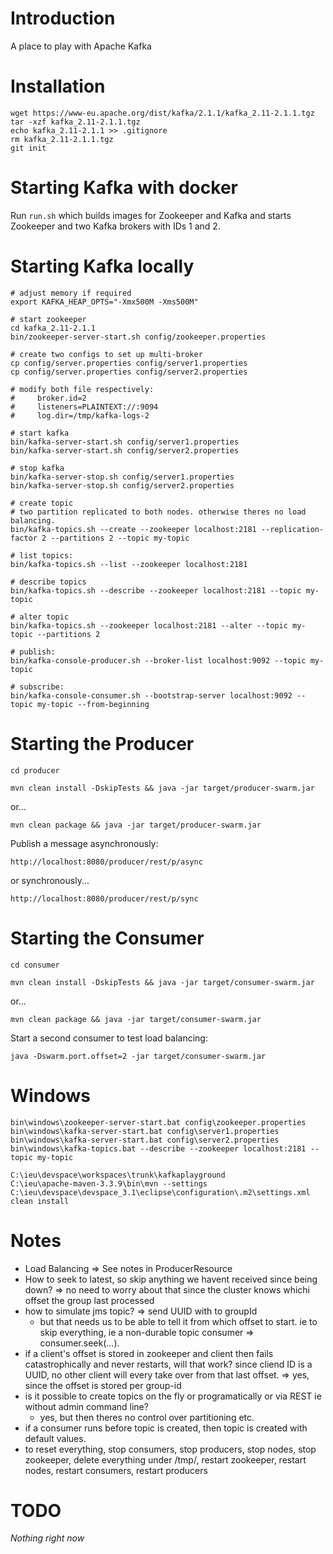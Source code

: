 # Introduction

A place to play with Apache Kafka


# Installation

    wget https://www-eu.apache.org/dist/kafka/2.1.1/kafka_2.11-2.1.1.tgz
    tar -xzf kafka_2.11-2.1.1.tgz
    echo kafka_2.11-2.1.1 >> .gitignore
    rm kafka_2.11-2.1.1.tgz
    git init

# Starting Kafka with docker

Run `run.sh` which builds images for Zookeeper and Kafka and starts Zookeeper and two Kafka brokers with IDs 1 and 2.

# Starting Kafka locally

    # adjust memory if required
    export KAFKA_HEAP_OPTS="-Xmx500M -Xms500M"

    # start zookeeper
    cd kafka_2.11-2.1.1
    bin/zookeeper-server-start.sh config/zookeeper.properties

    # create two configs to set up multi-broker 
    cp config/server.properties config/server1.properties 
    cp config/server.properties config/server2.properties 

    # modify both file respectively:
    #     broker.id=2
    #     listeners=PLAINTEXT://:9094
    #     log.dir=/tmp/kafka-logs-2

    # start kafka
    bin/kafka-server-start.sh config/server1.properties
    bin/kafka-server-start.sh config/server2.properties

    # stop kafka
    bin/kafka-server-stop.sh config/server1.properties
    bin/kafka-server-stop.sh config/server2.properties

    # create topic
    # two partition replicated to both nodes. otherwise theres no load balancing.
    bin/kafka-topics.sh --create --zookeeper localhost:2181 --replication-factor 2 --partitions 2 --topic my-topic

    # list topics:
    bin/kafka-topics.sh --list --zookeeper localhost:2181

    # describe topics
    bin/kafka-topics.sh --describe --zookeeper localhost:2181 --topic my-topic

    # alter topic
    bin/kafka-topics.sh --zookeeper localhost:2181 --alter --topic my-topic --partitions 2

    # publish:
    bin/kafka-console-producer.sh --broker-list localhost:9092 --topic my-topic

    # subscribe:
    bin/kafka-console-consumer.sh --bootstrap-server localhost:9092 --topic my-topic --from-beginning


# Starting the Producer

    cd producer

    mvn clean install -DskipTests && java -jar target/producer-swarm.jar

or...

    mvn clean package && java -jar target/producer-swarm.jar

Publish a message asynchronously:

    http://localhost:8080/producer/rest/p/async

or synchronously...

    http://localhost:8080/producer/rest/p/sync

# Starting the Consumer

    cd consumer

    mvn clean install -DskipTests && java -jar target/consumer-swarm.jar

or...

    mvn clean package && java -jar target/consumer-swarm.jar

Start a second consumer to test load balancing:

    java -Dswarm.port.offset=2 -jar target/consumer-swarm.jar


# Windows

    bin\windows\zookeeper-server-start.bat config\zookeeper.properties
    bin\windows\kafka-server-start.bat config\server1.properties
    bin\windows\kafka-server-start.bat config\server2.properties
    bin\windows\kafka-topics.bat --describe --zookeeper localhost:2181 --topic my-topic

    C:\ieu\devspace\workspaces\trunk\kafkaplayground
    C:\ieu\apache-maven-3.3.9\bin\mvn --settings C:\ieu\devspace\devspace_3.1\eclipse\configuration\.m2\settings.xml clean install


# Notes

- Load Balancing => See notes in ProducerResource
- How to seek to latest, so skip anything we havent received since being down? => no need to worry about that since the cluster knows whichi offset the group last processed
- how to simulate jms topic? => send UUID with to groupId
    - but that needs us to be able to tell it from which offset to start. ie to skip everything, ie a non-durable topic consumer => consumer.seek(...).
- if a client's offset is stored in zookeeper and client then fails catastrophically and never restarts, will that work? since cliend ID is a UUID, no other client will every take over from that last offset. => yes, since the offset is stored per group-id
- is it possible to create topics on the fly or programatically or via REST ie without admin command line?
    - yes, but then theres no control over partitioning etc.
- if a consumer runs before topic is created, then topic is created with default values.
- to reset everything, stop consumers, stop producers, stop nodes, stop zookeeper, delete everything under /tmp/, restart zookeeper, restart nodes, restart consumers, restart producers

# TODO

_Nothing right now_

